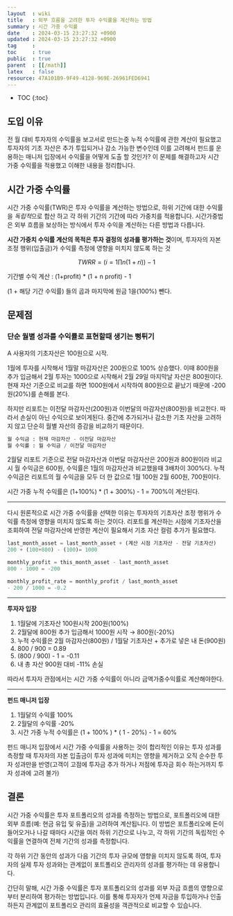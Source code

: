 ```yaml
---
layout  : wiki
title   : 외부 흐름을 고려한 투자 수익률을 계산하는 방법
summary : 시간 가중 수익률
date    : 2024-03-15 23:27:32 +0900
updated : 2024-03-15 23:27:32 +0900
tag     : 
toc     : true
public  : true
parent  : [[/math]] 
latex   : false
resource: 47A101B9-9F49-4128-969E-26961FED6941
---
```

* TOC
{:toc}

## 도입 이유
전 월 대비 투자자의 수익률을 보고서로 만드는중 누적 수익률에 관한 계산이 필요했고 투자자의 기초 자산은 추가 투입되거나 감소 가능한 변수인데 이를 고려해서 펀드를 운용하는 매니저 입장에서 수익률을 어떻게 도출 할 것인가? 이 문제를 해결하고자 시간 가중 수익률을 적용했고 이해한 내용을 정리합니다.

## 시간 가중 수익률
시간 가중 수익률(TWR)은 투자 수익률을 계산하는 방법으로, 하위 기간에 대한 수익률을 *독립적*으로 합산 하고 각 하위 기간의 기간에 따라 가중치를 적용합니다. 
시간가중법은 외부 흐름을 보상하는 방식에서 투자 수익을 계산하는 다른 방법과 다릅니다.

**시간 가중치 수익률 계산의 목적은 투자 결정의 성과를 평가하는 것**이며, 
투자자의 자본 조정 행위(입출금)가 수익률 측정에 영향을 미치지 않도록 하는 것

$$
TWRR=(i=1∏n (1+ri))−1
$$

기간별 수익 계산 : (1+profit) * (1 + n profit) - 1 

(1 + 해당 기간 수익률) 들의 곱과 마지막에 원금 1을(100%) 뺀다.


## **문제점**

### 단순 월별 성과를 수익률로 표현할때 생기는 뻥튀기

A 사용자의 기초자산은 100원으로 시작. 

1월에 투자를 시작해서 1월말 마감자산은 200원으로 100% 상승했다. 이때 800원을 추가 입금해서 2월 투자는 1000으로 시작해서 2월 29일 마지막날 자산은 800원이다. 현재 자산 기준으로 비교를 하면 1000원에서 시작하여 800원으로 끝났기 때문에 -200원(20%)를 손해를 본다.

하지만 리포트는 이전달 마감자산(200원)과 이번달의 마감자산(800원)을 비교한다. 따라서 손실이 아닌 수익으로 보이게된다. 중간에 추가되거나 감소한 기초 자산을 고려하지 않고 단순히 월별 자산의 증감을 비교하기 때문이다.

```python
월 수익금 : 현재 마감자산 - 이전달 마감자산
월 수익률 : 월 수익금 / 이전달 마감자산
```

2월달 리포트 기준으로 전달 마감자산과 이번달 마감자산은 200원과 800원이라 비교 시 월 수익금은 600원, 수익률은 1월의 마감자산과 비교했을때 3배차이 300%다. 누적 수익금은 리포트의 월 수익금을 모두 더 한 값으로 1월 100원 2월 600원, 700원이다. 

시간 가중 누적 수익률은 (1+100%) * (1 + 300%) - 1 = 700%이 계산된다.

---

다시 원론적으로 시간 가중 수익률을 선택한 이유는 투자자의 기초자산 조정 행위가 수익률 측정에 영향을 미치지 않도록 하는 것이다. 리포트를 계산하는 시점에 기초자산을 조회하여 전달 마감자산에 반영한 계산이 필요해서 기초 자산 컬럼 추가가 필요했다.

```python
last_month_asset = last_month_asset + (계산 시점 기초자산 - 전달 기초자산)
200 + (100+800) - (100)= 1000

monthly_profit = this_month_asset - last_month_asset
800 - 1000 = -200

monthly_profit_rate = monthly_profit / last_month_asset
- 200 / 1000 = -0.2
```

---

**투자자 입장**

1. 1월달에 기초자산 100원시작 200원(100%)
2. 2월달에 800원 추가 입금해서 1000원 시작 → 800원(-20%)
3. 누적 수익률은 2월 마감자산(800원) / 1월달 기초자산 + 추가로 넣은 내 돈(900원) 
4. 800 / 900 = 0.89 
5. (800 / 900) - 1 = -0.11
6. 내 총 자산 900원 대비 -11% 손실

따라서 투자자 관점에서는 시간 가중 수익률이 아니라 금액가중수익률로 계산해야한다.

---

**펀드 매니저 입장**

1. 1월달의 수익률 100% 
2. 2월달의 수익률 -20%
3. 시간 가중 누적 수익률은 (1 + 100% ) * ( 1 - 20%) - 1 = 60%

펀드 매니저 입장에서 시간 가중 수익률을 사용하는 것이 합리적인 이유는 투자 성과를 측정할 때 투자자의 자본 입출금이 투자 성과에 미치는 영향을 제거하고 오직 순수한 투자 성과만을 반영(고객이 고점에 투자금 추가 하거나 저점에 투자금 회수 하는거까지 투자 성과에 고려 불가)

## 결론
시간 가중 수익률은 투자 포트폴리오의 성과를 측정하는 방법으로, 포트폴리오에 대한 외부 흐름(예: 현금 유입 및 유출)을 고려하여 계산됩니다. 이 방법은 포트폴리오에 돈이 들어오거나 나갈 때마다 시간을 여러 하위 기간으로 나누고, 각 하위 기간의 독립적인 수익률을 연결하여 전체 기간의 성과를 측정합니다. 

각 하위 기간 동안의 성과가 다음 기간의 투자 규모에 영향을 미치지 않도록 하여, 투자자의 실제 투자 성과와는 관계없이 포트폴리오 관리자의 성과를 평가하는 데 유용합니다.

간단히 말해, 시간 가중 수익률은 투자 포트폴리오의 성과를 외부 자금 흐름의 영향으로부터 분리하여 평가하는 방법입니다. 이를 통해 투자자가 언제 자금을 투입하거나 인출하든지 관계없이 포트폴리오 관리의 효율성을 객관적으로 비교할 수 있습니다.